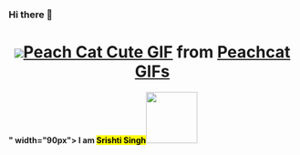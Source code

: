 ### Hi there 👋
<div>
  <h1 align="center"> 
    <strong><img src="<div class="tenor-gif-embed" data-postid="17076801" data-share-method="host" data-width="100%" data-aspect-ratio="1.0"><a href="https://tenor.com/view/peach-cat-cute-hello-waving-hi-gif-17076801">Peach Cat Cute GIF</a> from <a href="https://tenor.com/search/peachcat-gifs">Peachcat GIFs</a></div><script type="text/javascript" async src="https://tenor.com/embed.js"></script>" width="90px"> I am <mark>Srishti Singh</mark></strong><img src="https://media.giphy.com/media/3ohzdJFbmlJ3mQFRYI/giphy.gif" width="90px">
   
  </h1>
</div>
<!--
**supriya1511/supriya1511** is a ✨ _special_ ✨ repository because its `README.md` (this file) appears on your GitHub profile.

Here are some ideas to get you started:

- 🔭 I’m currently working on ...
- 🌱 I’m currently learning ...
- 👯 I’m looking to collaborate on ...
- 🤔 I’m looking for help with ...
- 💬 Ask me about ...
- 📫 How to reach me: ...
- 😄 Pronouns: ...
- ⚡ Fun fact: ...
-->
